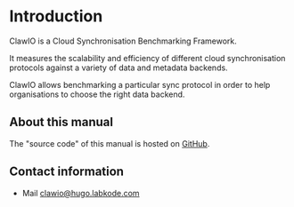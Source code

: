 # Introduction

ClawIO is a Cloud Synchronisation Benchmarking Framework.

It measures the scalability and efficiency of different cloud synchronisation protocols against a variety of data and metadata backends.

ClawIO allows benchmarking a particular sync protocol in order to help organisations to choose the right data backend.

## About this manual

The "source code" of this manual is hosted on [GitHub](https://github.com/clawio/documentation).

## Contact information

* Mail [clawio@hugo.labkode.com](mailto:clawio@hugo.labkode.com)

